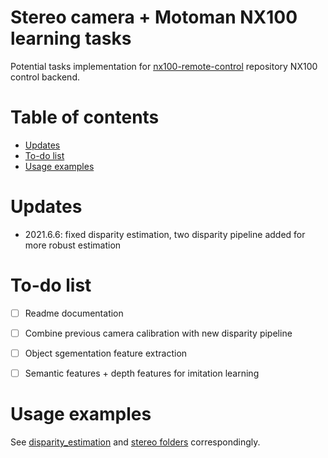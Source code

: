 # Stereo camera + Motoman NX100 learning tasks
Potential tasks implementation for [nx100-remote-control](https://github.com/norkator/nx100-remote-control) repository 
NX100 control backend.


Table of contents
=================
* [Updates](#updates)
* [To-do list](#to-do-list)
* [Usage examples](#usage-examples)


Updates
============
- 2021.6.6: fixed disparity estimation, two disparity pipeline added for more robust estimation


To-do list
============
- [ ] Readme documentation
- [ ] Combine previous camera calibration with new disparity pipeline
- [ ] Object sgementation feature extraction
- [ ] Semantic features + depth features for imitation learning


Usage examples
============
See [disparity_estimation](./disparity_estimation/README.md) and 
[stereo folders](./stereo_vision/stereo_calibration+undistortion+depth_pipeline.ipynb) correspondingly.
